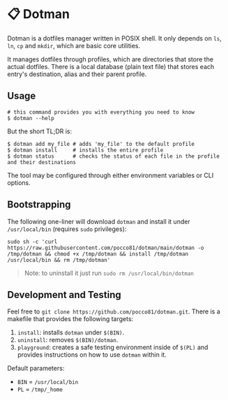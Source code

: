# 📋 Dotman

Dotman is a dotfiles manager written in POSIX shell. It only depends on `ls`, `ln`, `cp` and `mkdir`, which are basic core utilities.

It manages dotfiles through profiles, which are directories that store the actual dotfiles. There is a local database (plain text file) that stores each entry's destination, alias and their parent profile.

## Usage

```shell
# this command provides you with everything you need to know
$ dotman --help
```

But the short TL;DR is:
```
$ dotman add my_file # adds 'my_file' to the default profile
$ dotman install     # installs the entire profile
$ dotman status      # checks the status of each file in the profile and their destinations
```

The tool may be configured through either environment variables or CLI options.

## Bootstrapping

The following one-liner will download `dotman` and install it under `/usr/local/bin` (requires `sudo` privileges):

```shell
sudo sh -c 'curl https://raw.githubusercontent.com/pocco81/dotman/main/dotman -o /tmp/dotman && chmod +x /tmp/dotman && install /tmp/dotman /usr/local/bin && rm /tmp/dotman'
```
> Note: to uninstall it just run `sudo rm /usr/local/bin/dotman`

## Development and Testing

Feel free to `git clone https://github.com/pocco81/dotman.git`. There is a makefile that provides the following targets:

1.	`install`: installs `dotman` under `$(BIN)`.
2. `uninstall`: removes `$(BIN)/dotman`.
3. `playground`: creates a safe testing environment inside of `$(PL)` and provides instructions on how to use `dotman` within it.

Default parameters:
- `BIN` = `/usr/local/bin`
- `PL` = `/tmp/_home`
